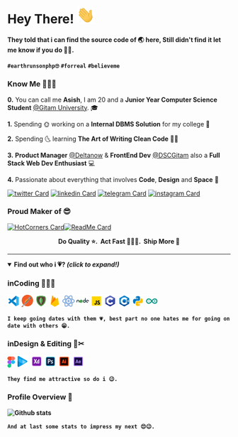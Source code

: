 # Hey There! <img src="./gifs/hi.gif" width="40px"></h2>

#### They told that i can find the source code of 🌏 here, Still didn't find it let me know if you do 🙏🏻.

**`#earthrunsonphp🙄`** **`#forreal`** **`#believeme`**

### Know Me 🙋🏻‍♂️

**0.** You can call me **Asish**,
I am 20 and a **Junior Year Computer Science Student** [@Gitam University](https://www.gitam.edu/). 🎓

**1.** Spending 🌞 working on a **Internal DBMS Solution** for my college 🤩

**2.** Spending 🌜 learning **The Art of Writing Clean Code** 👌🏻

**3.** **Product Manager** [@Deltanow](https://deltanow.net/home) & **FrontEnd Dev** [@DSCGitam](https://github.com/dsc-gitam) also a **Full Stack Web Dev Enthusiast** 💻

**4.** Passionate about everything that involves **Code**, **Design** and **Space** 🚀

[![twitter Card](https://img.icons8.com/color/28/000000/twitter.png)](https://twitter.com/asish_io)
[![linkedin Card](https://img.icons8.com/color/28/000000/linkedin.png)](https://www.linkedin.com/in/asishraju/)
[![telegram Card](https://img.icons8.com/color/28/000000/telegram-app.png)](https://t.me/asishio)
[![instagram Card](https://img.icons8.com/fluent/28/000000/instagram-new.png)](https://www.instagram.com/asish.io/)

### Proud Maker of 😎

[![HotCorners Card](https://github-readme-stats.vercel.app/api/pin/?username=AsishRaju&repo=HotCorners)](https://github.com/AsishRaju/HotCorners)[![ReadMe Card](https://github-readme-stats.vercel.app/api/pin/?username=AsishRaju&repo=Firepad)](https://github.com/AsishRaju/FirePad)

<center><b>Do Quality ⭐. &nbsp;Act Fast 🏃🏻‍♂️. &nbsp;Ship More 🚩</center>

---

<details open>
<summary><b>Find out who i 💗?</b> <i>(click to expand!)</i></summary>

### inCoding 👨🏻‍💻

<img src="https://github.com/AsishRaju/AsishRaju/raw/master/gifs/code.png"/>
<img src="https://github.com/AsishRaju/AsishRaju/raw/master/gifs/postman..png"/>
<img src="https://github.com/AsishRaju/AsishRaju/raw/master/gifs/mongodb.png"/>
<img src="https://github.com/AsishRaju/AsishRaju/raw/master/gifs/firebase.png"/>
<img src="https://github.com/AsishRaju/AsishRaju/raw/master/gifs/react.png"/>
<img src="https://github.com/AsishRaju/AsishRaju/raw/master/gifs/nodejs.png"/> 
<img src="https://github.com/AsishRaju/AsishRaju/raw/master/gifs/javascript.png"/> 
<img src="https://github.com/AsishRaju/AsishRaju/raw/master/gifs/c.png"/>
<img src="https://github.com/AsishRaju/AsishRaju/raw/master/gifs/c++.png"/>
<img src="https://github.com/AsishRaju/AsishRaju/raw/master/gifs/python.png"/>
<img src="https://github.com/AsishRaju/AsishRaju/raw/master/gifs/arduino.png"/>

```
I keep going dates with them 💗, best part no one hates me for going on date with others 😁.
```

### inDesign & Editing 🎨✂

<img src="https://github.com/AsishRaju/AsishRaju/raw/master/gifs/figma.png" style="height:25px"/>
<img src="https://github.com/AsishRaju/AsishRaju/raw/master/gifs/vegas.png"/>
<img src="https://github.com/AsishRaju/AsishRaju/raw/master/gifs/xd.png"/>
<img src="https://github.com/AsishRaju/AsishRaju/raw/master/gifs/photoshop.png"/>
<img src="https://github.com/AsishRaju/AsishRaju/raw/master/gifs/illustrator.png"/>
<img src="https://github.com/AsishRaju/AsishRaju/raw/master/gifs/aftereffects.png"/>

```
They find me attractive so do i 😉.
```

### Profile Overview 👀

![Github stats](https://github-readme-stats.vercel.app/api?username=AsishRaju&show_icons=true)

```
And at last some stats to impress my next 😍😉.
```

</details>
